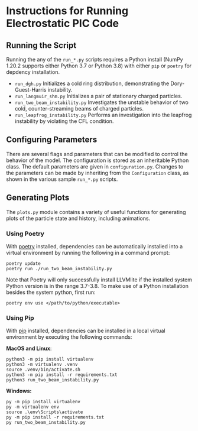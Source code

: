 # Instructions for Running Electrostatic PIC Code

## Running the Script

Running the any of the `run_*.py` scripts requires a Python install (NumPy 1.20.2 supports either Python 3.7 or Python 3.8) with either `pip` or `poetry` for depdency installation.

- `run_dgh.py` Initializes a cold ring distribution, demonstrating the Dory-Guest-Harris instability.
- `run_langmuir_shm.py` Initializes a pair of stationary charged particles.
- `run_two_beam_instability.py` Investigates the unstable behavior of two cold, counter-streaming beams of charged particles.
- `run_leapfrog_instability.py` Performs an investigation into the leapfrog instability by violating the CFL condition.

## Configuring Parameters

There are several flags and parameters that can be modified to control the behavior of the model. The configuration is stored as an inheritable Python class. The default parameters are given in `configuration.py`. Changes to the parameters can be made by inheriting from the `Configuration` class, as shown in the various sample `run_*.py` scripts.

## Generating Plots

The `plots.py` module contains a variety of useful functions for generating plots of the particle state and history, including animations.

### Using Poetry

With [poetry](https://python-poetry.org/) installed, dependencies can be automatically installed into a virtual environment by running the following in a command prompt:

```
poetry update
poetry run ./run_two_beam_instability.py
```

Note that Poetry will only successfully install LLVMlite if the installed system Python version is in the range 3.7-3.8. To make use of a Python installation besides the system python, first run:

```
poetry env use </path/to/python/executable>
```

### Using Pip

With [pip](https://pypi.org/project/pip/) installed, dependencies can be installed in a local virtual environment by executing the following commands:

**MacOS and Linux**:


```
python3 -m pip install virtualenv
python3 -m virtualenv .venv
source .venv/bin/activate.sh
python3 -m pip install -r requirements.txt
python3 run_two_beam_instability.py
```

**Windows:**

```
py -m pip install virtualenv
py -m virtualenv env
source .\env\Scripts\activate
py -m pip install -r requirements.txt
py run_two_beam_instability.py
```